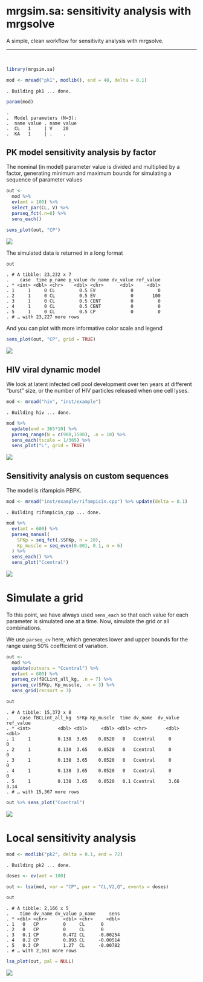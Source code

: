 mrgsim.sa: sensitivity analysis with mrgsolve
================

A simple, clean workflow for sensitivity analysis with mrgsolve.

<hr>

<BR>

``` r
library(mrgsim.sa)
```

``` r
mod <- mread("pk1", modlib(), end = 48, delta = 0.1)
```

    . Building pk1 ... done.

``` r
param(mod)
```

    . 
    .  Model parameters (N=3):
    .  name value . name value
    .  CL   1     | V    20   
    .  KA   1     | .    .

## PK model sensitivity analysis by factor

The nominal (in model) parameter value is divided and multiplied by a
factor, generating minimum and maximum bounds for simulating a sequence
of parameter values

``` r
out <- 
  mod %>% 
  ev(amt = 100) %>% 
  select_par(CL, V) %>% 
  parseq_fct(.n=8) %>% 
  sens_each() 

sens_plot(out, "CP")
```

![](man/figures/README-unnamed-chunk-4-1.png)<!-- -->

The simulated data is returned in a long format

``` r
out
```

    . # A tibble: 23,232 x 7
    .    case  time p_name p_value dv_name dv_value ref_value
    . * <int> <dbl> <chr>    <dbl> <chr>      <dbl>     <dbl>
    . 1     1     0 CL         0.5 EV             0         0
    . 2     1     0 CL         0.5 EV             0       100
    . 3     1     0 CL         0.5 CENT           0         0
    . 4     1     0 CL         0.5 CENT           0         0
    . 5     1     0 CL         0.5 CP             0         0
    . # … with 23,227 more rows

And you can plot with more informative color scale and legend

``` r
sens_plot(out, "CP", grid = TRUE)
```

![](man/figures/README-unnamed-chunk-6-1.png)<!-- -->

## HIV viral dynamic model

We look at latent infected cell pool development over ten years at
different “burst” size, or the number of HIV particles released when one
cell lyses.

``` r
mod <- mread("hiv", "inst/example")
```

    . Building hiv ... done.

``` r
mod %>% 
  update(end = 365*10) %>%
  parseq_range(N = c(900,1500), .n = 10) %>%
  sens_each(tscale = 1/365) %>% 
  sens_plot("L", grid = TRUE)
```

![](man/figures/README-unnamed-chunk-7-1.png)<!-- -->

## Sensitivity analysis on custom sequences

The model is rifampicin PBPK.

``` r
mod <- mread("inst/example/rifampicin.cpp") %>% update(delta = 0.1)
```

    . Building rifampicin_cpp ... done.

``` r
mod %>% 
  ev(amt = 600) %>% 
  parseq_manual(
    SFKp = seq_fct(.$SFKp, n = 20), 
    Kp_muscle = seq_even(0.001, 0.1, n = 6)
  ) %>% 
  sens_each() %>% 
  sens_plot("Ccentral")
```

![](man/figures/README-unnamed-chunk-8-1.png)<!-- -->

# Simulate a grid

To this point, we have always used `sens_each` so that each value for
each parameter is simulated one at a time. Now, simulate the grid or all
combinations.

We use `parseq_cv` here, which generates lower and upper bounds for the
range using 50% coefficient of variation.

``` r
out <- 
  mod %>% 
  update(outvars = "Ccentral") %>%
  ev(amt = 600) %>% 
  parseq_cv(fBCLint_all_kg, .n = 7) %>% 
  parseq_cv(SFKp, Kp_muscle, .n = 3) %>% 
  sens_grid(recsort = 3) 

out
```

    . # A tibble: 15,372 x 8
    .    case fBCLint_all_kg  SFKp Kp_muscle  time dv_name  dv_value ref_value
    . * <int>          <dbl> <dbl>     <dbl> <dbl> <chr>       <dbl>     <dbl>
    . 1     1          0.138  3.65    0.0520   0   Ccentral     0         0   
    . 2     1          0.138  3.65    0.0520   0   Ccentral     0         0   
    . 3     1          0.138  3.65    0.0520   0   Ccentral     0         0   
    . 4     1          0.138  3.65    0.0520   0   Ccentral     0         0   
    . 5     1          0.138  3.65    0.0520   0.1 Ccentral     3.66      3.14
    . # … with 15,367 more rows

``` r
out %>% sens_plot("Ccentral")
```

![](man/figures/README-unnamed-chunk-9-1.png)<!-- -->

# Local sensitivity analysis

``` r
mod <- modlib("pk2", delta = 0.1, end = 72)
```

    . Building pk2 ... done.

``` r
doses <- ev(amt = 100)

out <- lsa(mod, var = "CP", par = "CL,V2,Q", events = doses)

out
```

    . # A tibble: 2,166 x 5
    .    time dv_name dv_value p_name     sens
    . * <dbl> <chr>      <dbl> <chr>     <dbl>
    . 1   0   CP         0     CL      0      
    . 2   0   CP         0     CL      0      
    . 3   0.1 CP         0.472 CL     -0.00254
    . 4   0.2 CP         0.893 CL     -0.00514
    . 5   0.3 CP         1.27  CL     -0.00782
    . # … with 2,161 more rows

``` r
lsa_plot(out, pal = NULL)
```

![](man/figures/README-unnamed-chunk-10-1.png)<!-- -->
